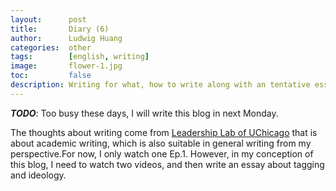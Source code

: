 ```yaml
---
layout:      post
title:       Diary (6)
author:      Ludwig Huang
categories:  other
tags:        [english, writing]
image:       flower-1.jpg
toc:         false
description: Writing for what, how to write along with an tentative essay.
---
```


***TODO***: Too busy these days, I will write this blog in next Monday.

The thoughts about writing come from [Leadership Lab of UChicago](https://youtu.be/vtIzMaLkCaM) that is about academic writing, which is also suitable in general writing from my perspective.For now, I only watch one Ep.1. However, in my conception of this blog, I need to watch two videos, and then write an essay about tagging and ideology.
